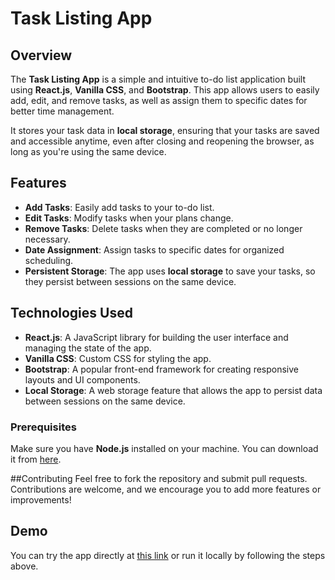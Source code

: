 # Task Listing App

## Overview
The **Task Listing App** is a simple and intuitive to-do list application built using **React.js**, **Vanilla CSS**, and **Bootstrap**. This app allows users to easily add, edit, and remove tasks, as well as assign them to specific dates for better time management. 

It stores your task data in **local storage**, ensuring that your tasks are saved and accessible anytime, even after closing and reopening the browser, as long as you're using the same device.

## Features
- **Add Tasks**: Easily add tasks to your to-do list.
- **Edit Tasks**: Modify tasks when your plans change.
- **Remove Tasks**: Delete tasks when they are completed or no longer necessary.
- **Date Assignment**: Assign tasks to specific dates for organized scheduling.
- **Persistent Storage**: The app uses **local storage** to save your tasks, so they persist between sessions on the same device.

## Technologies Used
- **React.js**: A JavaScript library for building the user interface and managing the state of the app.
- **Vanilla CSS**: Custom CSS for styling the app.
- **Bootstrap**: A popular front-end framework for creating responsive layouts and UI components.
- **Local Storage**: A web storage feature that allows the app to persist data between sessions on the same device.

### Prerequisites
Make sure you have **Node.js** installed on your machine. You can download it from [here](https://nodejs.org/).


##Contributing
Feel free to fork the repository and submit pull requests. Contributions are welcome, and we encourage you to add more features or improvements!

## Demo
You can try the app directly at [this link](https://www.amanwebdev.site/p/task-app.html) or run it locally by following the steps above.
